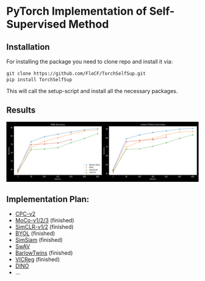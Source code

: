 # PyTorch Implementation of Self-Supervised Method

## Installation

For installing the package you need to clone repo and install it via:
```
git clone https://github.com/FloCF/TorchSelfSup.git
pip install TorchSelfSup
```
This will call the setup-script and install all the necessary packages.

## Results
![Cifar10 Results](https://github.com/FloCF/SSL_pytorch/blob/main/results/Results_CIFAR10.png)

## Implementation Plan:

* [CPC-v2](https://arxiv.org/abs/1905.09272)
* [MoCo-v1/2/3](https://arxiv.org/abs/2003.04297) (finished)
* [SimCLR-v1/2](https://arxiv.org/abs/2006.10029) (finished)
* [BYOL](https://arxiv.org/abs/2006.07733) (finished)
* [SimSiam](https://arxiv.org/abs/2011.10566) (finished)
* [SwAV](https://arxiv.org/abs/2006.09882)
* [BarlowTwins](https://arxiv.org/abs/2103.03230) (finished)
* [VICReg](https://arxiv.org/abs/2105.04906) (finished)
* [DINO](https://arxiv.org/abs/2104.14294)
* ...